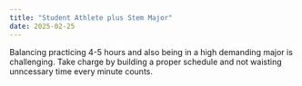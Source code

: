 ```yaml
--- 
title: "Student Athlete plus Stem Major"
date: 2025-02-25
---
```


Balancing practicing 4-5 hours and also being in a high demanding major is challenging. Take charge by building a proper schedule and not waisting unncessary time every minute counts.